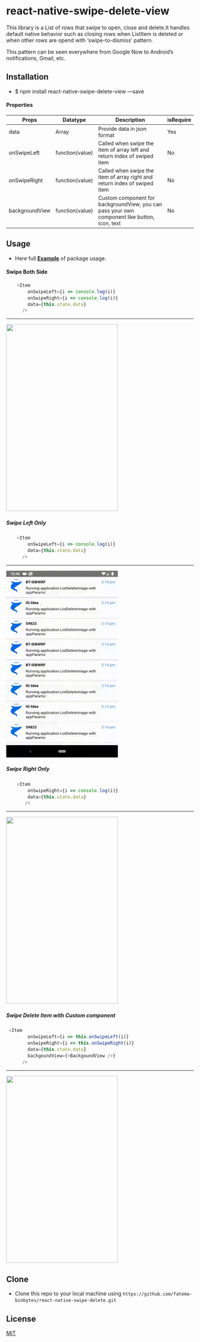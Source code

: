 # react-native-swipe-delete-view 

 This library is a List of rows that swipe to open, close and delete.It handles default native behavior such as closing rows when ListItem is deleted or when other rows are opend with ‘swipe-to-dismiss’ pattern.

 This pattern can be seen everywhere from Google Now to Android’s notifications, Gmail, etc.

## Installation

- $ npm install react-native-swipe-delete-view —save
#### Properties

| Props     | Datatype    | Description | isRequire |
| --------|---------|-------|---------|
| data  | 	Array  | Provide data in json format  | Yes |
| onSwipeLeft | function(value) | Called when swipe the item of array left and return index of swiped item | No |
| onSwipeRight | function(value) | Called when swipe the item of array right and return index of swiped item | No |
| backgroundView | function(value) | Custom component for backgroundView, you can pass your own component like button, icon, text | No |

## Usage
  
-  Here full <a href="https://github.com/fatema-binbytes/react-native-swipe-delete/" target="_blank">**Example**</a> of package usage.

#### Swipe Both Side 
```javascript
    <Item 
        onSwipeLeft={i => console.log(i)}
        onSwipeRight={i => console.log(i)} 
        data={this.state.data} 
      />
```
---
<img src="https://github.com/fatema-binbytes/react-native-swipe-delete/blob/master/example/images/bothSideSwipe.gif" width="300" height="500">

##### Swipe Left Only
```javascript
    <Item 
        onSwipeLeft={i => console.log(i)}
        data={this.state.data} 
      />
```
---
<img src="https://github.com/fatema-binbytes/react-native-swipe-delete/blob/master/example/images/swipeLeft.gif" width="300" height="500">

##### Swipe Right Only
```javascript
    <Item 
        onSwipeRight={i => console.log(i)} 
        data={this.state.data} 
       />
```
---
<img src="https://github.com/fatema-binbytes/react-native-swipe-delete/blob/master/example/images/swipeRight.gif" width="300" height="500">

##### Swipe Delete Item with Custom component
```javascript
 <Item 
        onSwipeLeft={i => this.onSwipeLeft(i)}
        onSwipeRight={i => this.onSwipeRight(i)} 
        data={this.state.data} 
        backgoundView={<BackgoundView />}
      />
```
---
<img src="https://github.com/fatema-binbytes/react-native-swipe-delete/blob/master/example/images/addCustomComp.gif" width="300" height="500">

## Clone

- Clone this repo to your local machine using `https://github.com/fatema-binbytes/react-native-swipe-delete.git`

## License
[MIT](https://choosealicense.com/licenses/mit/)
